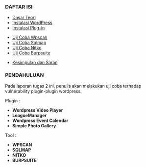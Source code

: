 ### DAFTAR ISI
- [Dasar Teori](dasar-teori.md)
- [Instalasi WordPress](instalasi-wordpress.md)
- [Instalasi Plug-in](instalasi-plugin.md)
* [Uji Coba Wpscan](uji-sql-injection-wpscan.md)
* [Uji Coba Sqlmap](uji-sql-injection-sqlmap.md)
* [Uji Coba Nitko](uji-coba-nitko.md)
* [Uji Coba Burpsuite](uji-coba-burpsuite.md)
- [Kesimpulan dan Saran](kesimpulan-dan-saran.md)

### PENDAHULUAN
Pada laporan tugas 2 ini, penulis akan melakukan uji coba terhadap vulnerability plugin-plugin wordpress.

Plugin :
- **Wordpress Video Player**
- **LeagueManager**
- **Wordpress Event Calendar**
- **Simple Photo Gallery**

Tool :
- **WPSCAN**
- **SQLMAP**
- **NITKO**
- **BURPSUITE**